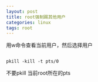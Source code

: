 ```yaml
---
layout: post
title: root强制踢其他用户
categories: linux 
tags: root
---
```


用w命令查看当前用户，然后选择用户

```

pkill -kill -t pts/0

```

不要pkill 当前root所在的pts
